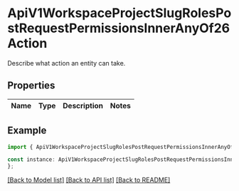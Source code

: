 # ApiV1WorkspaceProjectSlugRolesPostRequestPermissionsInnerAnyOf26Action

Describe what action an entity can take.

## Properties

Name | Type | Description | Notes
------------ | ------------- | ------------- | -------------

## Example

```typescript
import { ApiV1WorkspaceProjectSlugRolesPostRequestPermissionsInnerAnyOf26Action } from './api';

const instance: ApiV1WorkspaceProjectSlugRolesPostRequestPermissionsInnerAnyOf26Action = {
};
```

[[Back to Model list]](../README.md#documentation-for-models) [[Back to API list]](../README.md#documentation-for-api-endpoints) [[Back to README]](../README.md)
